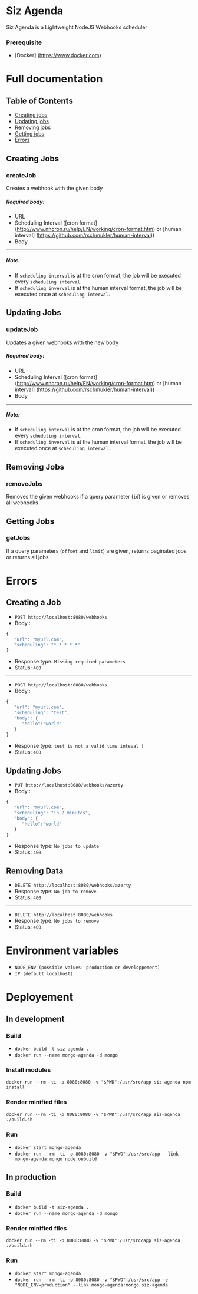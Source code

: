 # Siz Agenda
Siz Agenda is a Lightweight NodeJS Webhooks scheduler

### Prerequisite
- [Docker] (https://www.docker.com)

# Full documentation
## Table of Contents
- [Creating jobs](#creating-jobs)
- [Updating jobs](#updating-jobs)
- [Removing jobs](#removing-jobs)
- [Getting jobs](#getting-jobs)
- [Errors](#errors)

## Creating Jobs
### createJob
Creates a webhook with the given body
##### Required body:
- URL
- Scheduling Interval ([cron format] (http://www.nncron.ru/help/EN/working/cron-format.htm) or [human interval] (https://github.com/rschmukler/human-interval))
- Body

---------------------------------------
##### Note:
- If `scheduling interval` is at the cron format, the job will be executed every `scheduling interval`.
- If `scheduling inverval` is at the human interval format, the job will be executed once at `scheduling interval`.

## Updating Jobs
### updateJob
Updates a given webhooks with the new body
##### Required body:
- URL
- Scheduling Interval ([cron format] (http://www.nncron.ru/help/EN/working/cron-format.htm) or [human interval] (https://github.com/rschmukler/human-interval))
- Body

---------------------------------------
##### Note:
- If `scheduling interval` is at the cron format, the job will be executed every `scheduling interval`.
- If `scheduling inverval` is at the human interval format, the job will be executed once at `scheduling interval`.

## Removing Jobs
### removeJobs
Removes the given webhooks if a query parameter (`id`) is given or removes all webhooks

## Getting Jobs
### getJobs
If a query parameters (`offset` and `limit`) are given, returns paginated jobs or returns all jobs

# Errors
## Creating a Job
- `POST http://localhost:8080/webhooks`
- Body :
``` javascript
{  
   "url": "myurl.com",
   "scheduling": "* * * * *"
}
```
- Response type: `Missing required parameters`
- Status: `400`

---------------------------------------
- `POST http://localhost:8080/webhooks`
- Body :
``` javascript
{
   "url": "myurl.com",
   "scheduling": "test",
   "body": {  
      "hello":"world"
   }
}
```
- Response type: `test is not a valid time inteval !`
- Status: `400`

## Updating Jobs
- `PUT http://localhost:8080/webhooks/azerty`
- Body :
``` javascript
{  
   "url": "myurl.com",
   "scheduling": "in 2 minutes",
   "body": {  
      "hello":"world"
   }
}
```
- Response type: `No jobs to update`
- Status: `400`

## Removing Data
- `DELETE http://localhost:8080/webhooks/azerty`
- Response type: `No job to remove`
- Status: `400`

---------------------------------------
- `DELETE http://localhost:8080/webhooks`
- Response type: `No jobs to remove`
- Status: `400`

# Environment variables
- `NODE_ENV (possible values: production or developpement)`
- `IP (default localhost)`

# Deployement
## In development
### Build
- `docker build -t siz-agenda .`
- `docker run --name mongo-agenda -d mongo`

### Install modules
`docker run --rm -ti -p 8080:8080 -v "$PWD":/usr/src/app siz-agenda npm install`
### Render minified files
`docker run --rm -ti -p 8080:8080 -v "$PWD":/usr/src/app siz-agenda ./build.sh`
### Run
- `docker start mongo-agenda`
- `docker run --rm -ti -p 8080:8080 -v "$PWD":/usr/src/app --link mongo-agenda:mongo node:onbuild`

## In production
### Build
- `docker build -t siz-agenda .`
- `docker run --name mongo-agenda -d mongo`

### Render minified files
`docker run --rm -ti -p 8080:8080 -v "$PWD":/usr/src/app siz-agenda ./build.sh`
### Run
- `docker start mongo-agenda`
- `docker run --rm -ti -p 8080:8080 -v "$PWD":/usr/src/app -e "NODE_ENV=production" --link mongo-agenda:mongo siz-agenda`
